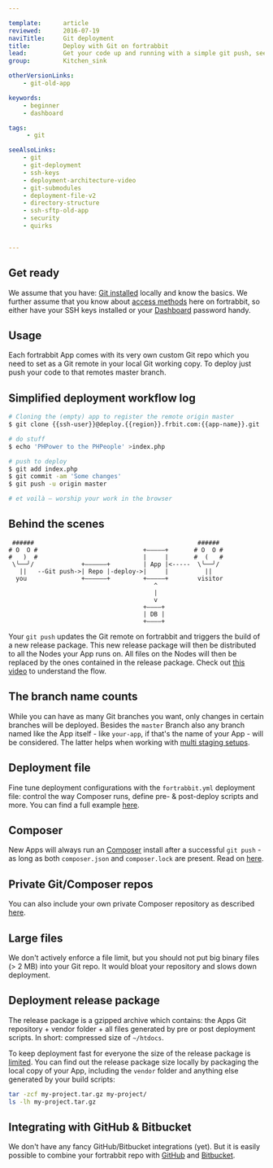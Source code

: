```yaml
---

template:      article
reviewed:      2016-07-19
naviTitle:     Git deployment
title:         Deploy with Git on fortrabbit
lead:          Get your code up and running with a simple git push, see advanced configuration.
group:         Kitchen_sink

otherVersionLinks:
    - git-old-app

keywords:
    - beginner
    - dashboard

tags:
     - git

seeAlsoLinks:
    - git
    - git-deployment
    - ssh-keys
    - deployment-architecture-video
    - git-submodules
    - deployment-file-v2
    - directory-structure
    - ssh-sftp-old-app
    - security
    - quirks


---
```


## Get ready

We assume that you have: [Git installed](git) locally and know the basics. We further assume that you know about [access methods](/access-methods) here on fortrabbit, so either have your SSH keys installed or your [Dashboard](/dashboard) password handy.

## Usage

Each fortrabbit App comes with its very own custom Git repo which you need to set as a Git remote in your local Git working copy. To deploy just push your code to that remotes master branch.

## Simplified deployment workflow log

```bash
# Cloning the (empty) app to register the remote origin master
$ git clone {{ssh-user}}@deploy.{{region}}.frbit.com:{{app-name}}.git

# do stuff
$ echo 'PHPower to the PHPeople' >index.php

# push to deploy
$ git add index.php
$ git commit -am 'Some changes'
$ git push -u origin master

# et voilà — worship your work in the browser
```

## Behind the scenes


```nohighlight
 ######                                             ######
# O  O #                             +—————+       # O  O #
#   )  #                             |     |       #  (   #
 \╰──╯/             +——————+         | App |<-----  \╰──╯/
   ||   --Git push->| Repo |-deploy->|     |          ||
  you               +——————+         +—————+        visitor
                                        ^
                                        |
                                        v
                                     +————+
                                     | DB |
                                     +————+
```

Your `git push` updates the Git remote on fortrabbit and triggers the build of a new release package. This new release package will then be distributed to all the Nodes your App runs on. All files on the Nodes will then be replaced by the ones contained in the release package. Check out [this video](deployment-architecture-video) to understand the flow.


## The branch name counts

While you can have as many Git branches you want, only changes in certain branches will be deployed. Besides the `master` Branch also any branch named like the App itself - like `your-app`, if that's the name of your App - will be considered. The latter helps when working with [multi staging setups](multi-staging).

## Deployment file

Fine tune deployment configurations with the `fortrabbit.yml` deployment file: control the way Composer runs, define pre- & post-deploy scripts and more. You can find a full example [here](deployment-file-v2).

## Composer

New Apps will always run an [Composer](composer) install after a successful `git push` - as long as both `composer.json` and `composer.lock` are present. Read on [here](composer).

## Private Git/Composer repos

You can also include your own private Composer repository as described [here](private-composer-repos).

## Large files

We don't actively enforce a file limit, but you should not put big binary files (> 2 MB) into your Git repo. It would bloat your repository and slows down deployment.

## Deployment release package

The release package is a gzipped archive which contains: the Apps Git repository + vendor folder + all files generated by pre or post deployment scripts. In short: compressed size of ``~/htdocs``.

To keep deployment fast for everyone the size of the release package is [limited](http://www.fortrabbit.com/specs#limits). You can find out the release package size locally by packaging the local copy of your App, including the `vendor` folder and anything else generated by your build scripts:

```bash
tar -zcf my-project.tar.gz my-project/
ls -lh my-project.tar.gz
```

## Integrating with GitHub & Bitbucket

We don't have any fancy GitHub/Bitbucket integrations (yet). But it is easily possible to combine your fortrabbit repo with [GitHub](github) and [Bitbucket](bitbucket).
